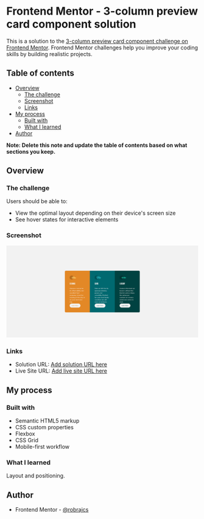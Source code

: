 # Frontend Mentor - 3-column preview card component solution

This is a solution to the [3-column preview card component challenge on Frontend Mentor](https://www.frontendmentor.io/challenges/3column-preview-card-component-pH92eAR2-). Frontend Mentor challenges help you improve your coding skills by building realistic projects. 

## Table of contents

- [Overview](#overview)
  - [The challenge](#the-challenge)
  - [Screenshot](#screenshot)
  - [Links](#links)
- [My process](#my-process)
  - [Built with](#built-with)
  - [What I learned](#what-i-learned)
- [Author](#author)

**Note: Delete this note and update the table of contents based on what sections you keep.**

## Overview

### The challenge

Users should be able to:

- View the optimal layout depending on their device's screen size
- See hover states for interactive elements

### Screenshot

![](./screenshot.png)


### Links

- Solution URL: [Add solution URL here](https://github.com/robrajcs/3ColumnCard)
- Live Site URL: [Add live site URL here](https://robrajcs.github.io/3ColumnCard/)

## My process

### Built with

- Semantic HTML5 markup
- CSS custom properties
- Flexbox
- CSS Grid
- Mobile-first workflow

### What I learned

Layout and positioning.


## Author

- Frontend Mentor - [@robrajcs](https://www.frontendmentor.io/profile/robrajcs)
